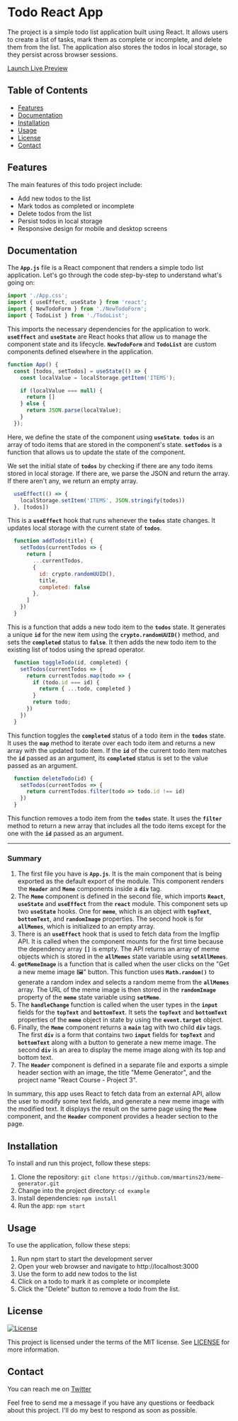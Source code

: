 # Todo React App

The project is a simple todo list application built using React. It allows users to create a list of tasks, mark them as complete or incomplete, and delete them from the list. The application also stores the todos in local storage, so they persist across browser sessions.


[Launch Live Preview](https://sparkling-klepon-04f31f.netlify.app/)

## Table of Contents

- [Features](#features)
- [Documentation](#documentation)
- [Installation](#installation)
- [Usage](#usage)
- [License](#license)
- [Contact](#contact)

## Features

The main features of this todo project include:

* Add new todos to the list
* Mark todos as completed or incomplete
* Delete todos from the list
* Persist todos in local storage
* Responsive design for mobile and desktop screens

## Documentation
The **`App.js`** file is a React component that renders a simple todo list application. Let's go through the code step-by-step to understand what's going on:

```js
import './App.css';
import { useEffect, useState } from 'react';
import { NewTodoForm } from './NewTodoForm';
import { TodoList } from './TodoList';

```

This imports the necessary dependencies for the application to work. **`useEffect`** and **`useState`** are React hooks that allow us to manage the component state and its lifecycle. **`NewTodoForm`** and **`TodoList`** are custom components defined elsewhere in the application.

```js
function App() {
  const [todos, setTodos] = useState(() => {
    const localValue = localStorage.getItem('ITEMS');

    if (localValue === null) {
      return []
    } else {
      return JSON.parse(localValue);
    }
  });

```

Here, we define the state of the component using **`useState`**. **`todos`** is an array of todo items that are stored in the component's state. **`setTodos`** is a function that allows us to update the state of the component.

We set the initial state of **`todos`** by checking if there are any todo items stored in local storage. If there are, we parse the JSON and return the array. If there aren't any, we return an empty array.

```js
  useEffect(() => {
    localStorage.setItem('ITEMS', JSON.stringify(todos))
  }, [todos])

```

This is a **`useEffect`** hook that runs whenever the **`todos`** state changes. It updates local storage with the current state of **`todos`**.

```js
  function addTodo(title) {
    setTodos(currentTodos => {
      return [
        ...currentTodos,
        {
          id: crypto.randomUUID(),
          title,
          completed: false
        },
      ]
    })
  }

```

This is a function that adds a new todo item to the **`todos`** state. It generates a unique **`id`** for the new item using the **`crypto.randomUUID()`** method, and sets the **`completed`** status to **`false`**. It then adds the new todo item to the existing list of todos using the spread operator.

```js
  function toggleTodo(id, completed) {
    setTodos(currentTodos => {
      return currentTodos.map(todo => {
        if (todo.id === id) {
          return { ...todo, completed }
        }
        return todo;
      })
    })
  }

```

This function toggles the **`completed`** status of a todo item in the **`todos`** state. It uses the **`map`** method to iterate over each todo item and returns a new array with the updated todo item. If the **`id`** of the current todo item matches the **`id`** passed as an argument, its **`completed`** status is set to the value passed as an argument.

```js
  function deleteTodo(id) {
    setTodos(currentTodos => {
      return currentTodos.filter(todo => todo.id !== id)
    })
  }

```

This function removes a todo item from the **`todos`** state. It uses the **`filter`** method to return a new array that includes all the todo items except for the one with the **`id`** passed as an argument.
***
### Summary

1. The first file you have is **`App.js`**. It is the main component that is being exported as the default export of the module. This component renders the **`Header`** and **`Meme`** components inside a **`div`** tag.
2. The **`Meme`** component is defined in the second file, which imports **`React`**, **`useState`** and **`useEffect`** from the **`react`** module. This component sets up two **`useState`** hooks. One for **`meme`**, which is an object with **`topText`**, **`bottomText`**, and **`randomImage`** properties. The second hook is for **`allMemes`**, which is initialized to an empty array.
3. There is an **`useEffect`** hook that is used to fetch data from the Imgflip API. It is called when the component mounts for the first time because the dependency array **`[]`** is empty. The API returns an array of meme objects which is stored in the **`allMemes`** state variable using **`setAllMemes`**.
4. **`getMemeImage`** is a function that is called when the user clicks on the "Get a new meme image 🖼" button. This function uses **`Math.random()`** to generate a random index and selects a random meme from the **`allMemes`** array. The URL of the meme image is then stored in the **`randomImage`** property of the **`meme`** state variable using **`setMeme`**.
5. The **`handleChange`** function is called when the user types in the **`input`** fields for the **`topText`** and **`bottomText`**. It sets the **`topText`** and **`bottomText`** properties of the **`meme`** object in state by using the **`event.target`** object.
6. Finally, the **`Meme`** component returns a **`main`** tag with two child **`div`** tags. The first **`div`** is a form that contains two **`input`** fields for **`topText`** and **`bottomText`** along with a button to generate a new meme image. The second **`div`** is an area to display the meme image along with its top and bottom text.
7. The **`Header`** component is defined in a separate file and exports a simple header section with an image, the title "Meme Generator", and the project name "React Course - Project 3".

In summary, this app uses React to fetch data from an external API, allow the user to modify some text fields, and generate a new meme image with the modified text. It displays the result on the same page using the **`Meme`** component, and the **`Header`** component provides a header section to the page.

## Installation

To install and run this project, follow these steps:

1. Clone the repository: `git clone https://github.com/mmartins23/meme-generator.git`
2. Change into the project directory: `cd example`
3. Install dependencies: `npm install`
4. Run the app: `npm start`

## Usage

To use the application, follow these steps:

1. Run npm start to start the development server
2. Open your web browser and navigate to http://localhost:3000
3. Use the form to add new todos to the list
4. Click on a todo to mark it as complete or incomplete
5. Click the "Delete" button to remove a todo from the list.

## License

[![License](https://img.shields.io/badge/license-MIT-blue.svg)](https://opensource.org/licenses/MIT)

This project is licensed under the terms of the MIT license. See [LICENSE](LICENSE) for more information.


## Contact

You can reach me on [Twitter](https://twitter.com/23mmartins)


Feel free to send me a message if you have any questions or feedback about this project. I'll do my best to respond as soon as possible.
